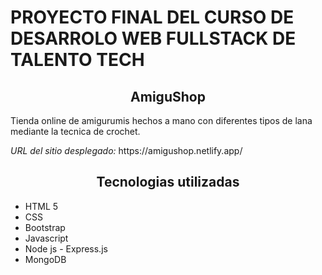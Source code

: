# PROYECTO FINAL DEL CURSO DE DESARROLO WEB FULLSTACK DE TALENTO TECH
<h2 align="center">AmiguShop</h2>

<p>Tienda online de amigurumis hechos a mano con diferentes tipos de lana mediante la tecnica de crochet.</p>

<p><em>URL del sitio desplegado:</em> https://amigushop.netlify.app/</p>

<h2 align="center">Tecnologias utilizadas</h2>

* HTML 5
* CSS
* Bootstrap
* Javascript
* Node js - Express.js
* MongoDB
